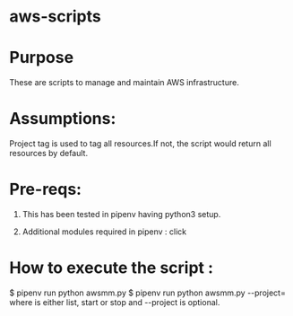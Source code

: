 # aws-scripts
Purpose
=======
These are scripts to manage and maintain AWS infrastructure.

Assumptions:
============
Project tag is used to tag all resources.If not, the script would return all resources by default.

Pre-reqs:
========

1) This has been tested in pipenv having python3 setup. 

2) Additional modules required in pipenv :
   click

How to execute the script :
===========================
$ pipenv run python awsmm.py
$ pipenv run python awsmm.py <command> --project=<Project tag> 
  where <command> is either list, start or stop and --project is optional.


